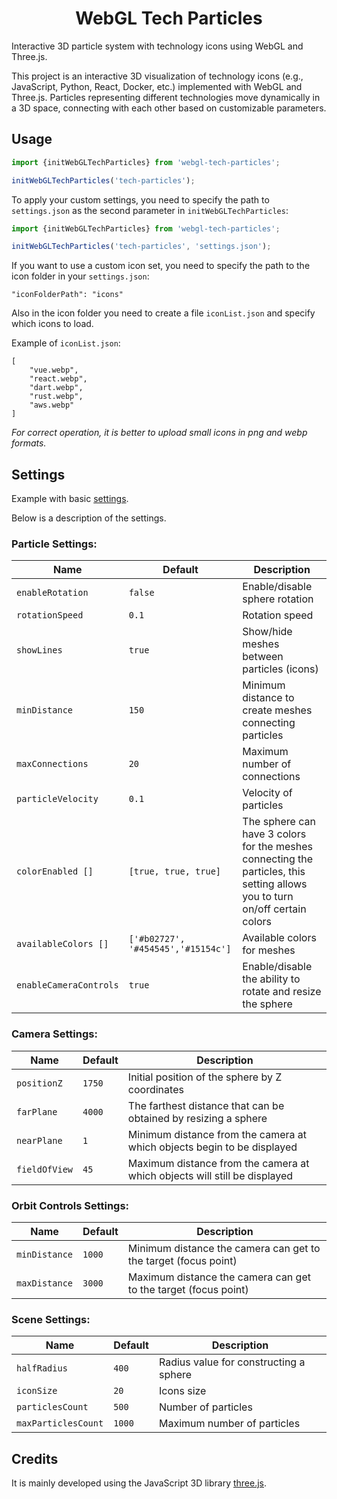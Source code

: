 <h1 align="center">WebGL Tech Particles</h1>

Interactive 3D particle system with technology icons using WebGL and Three.js.

This project is an interactive 3D visualization of technology icons (e.g., JavaScript, Python, React, Docker, etc.)
implemented with WebGL and Three.js. Particles representing different technologies move dynamically in a 3D space,
connecting with each other based on customizable parameters.

<h2>Usage</h2>

```js
import {initWebGLTechParticles} from 'webgl-tech-particles';

initWebGLTechParticles('tech-particles');
```

To apply your custom settings, you need to specify the path to `settings.json` as the second parameter
in `initWebGLTechParticles`:

```js
import {initWebGLTechParticles} from 'webgl-tech-particles';

initWebGLTechParticles('tech-particles', 'settings.json');
```

If you want to use a custom icon set, you need to specify the path to the icon folder in your `settings.json`:

```
"iconFolderPath": "icons"
```

Also in the icon folder you need to create a file `iconList.json` and specify which icons to load.

Example of `iconList.json`:

```
[
    "vue.webp",
    "react.webp",
    "dart.webp",
    "rust.webp",
    "aws.webp"
]
```

<i>For correct operation, it is better to upload small icons in png and webp formats.</i>

<h2>Settings</h2>

Example with basic <a href="https://github.com/a-rudenko/webgl-tech-particles/blob/main/settings.json" target="_blank">
settings</a>.

Below is a description of the settings.

<h3>Particle Settings:</h3>

| Name                   | Default                            | Description                                                                                                                 |
|------------------------|------------------------------------|-----------------------------------------------------------------------------------------------------------------------------|
| `enableRotation`       | `false`                            | Enable/disable sphere rotation                                                                                              |
| `rotationSpeed`        | `0.1`                              | Rotation speed                                                                                                              |
| `showLines`            | `true`                             | Show/hide meshes between particles (icons)                                                                                  |
| `minDistance`          | `150`                              | Minimum distance to create meshes connecting particles                                                                      |
| `maxConnections`       | `20`                               | Maximum number of connections                                                                                               |
| `particleVelocity`     | `0.1`                              | Velocity of particles                                                                                                       |
| `colorEnabled []`      | `[true, true, true]`               | The sphere can have 3 colors for the meshes connecting the particles, this setting allows you to turn on/off certain colors |
| `availableColors []`   | `['#b02727', '#454545','#15154c']` | Available colors for meshes                                                                                                 |
| `enableCameraControls` | `true`                             | Enable/disable the ability to rotate and resize the sphere                                                                  |

<h3>Camera Settings:</h3>

| Name          | Default | Description                                                               |
|---------------|---------|---------------------------------------------------------------------------|
| `positionZ`   | `1750`  | Initial position of the sphere by Z coordinates                           |
| `farPlane`    | `4000`  | The farthest distance that can be obtained by resizing a sphere           |
| `nearPlane`   | `1`     | Minimum distance from the camera at which objects begin to be displayed   |
| `fieldOfView` | `45`    | Maximum distance from the camera at which objects will still be displayed |

<h3>Orbit Controls Settings:</h3>

| Name          | Default | Description                                                     |
|---------------|---------|-----------------------------------------------------------------|
| `minDistance` | `1000`  | Minimum distance the camera can get to the target (focus point) |
| `maxDistance` | `3000`  | Maximum distance the camera can get to the target (focus point) |

<h3>Scene Settings:</h3>

| Name                | Default | Description                            |
|---------------------|---------|----------------------------------------|
| `halfRadius`        | `400`   | Radius value for constructing a sphere |
| `iconSize`          | `20`    | Icons size                             |
| `particlesCount`    | `500`   | Number of particles                    |
| `maxParticlesCount` | `1000`  | Maximum number of particles            |

<h2>Credits</h2>
It is mainly developed using the JavaScript 3D library <a href="https://github.com/mrdoob/three.js">three.js</a>.
    